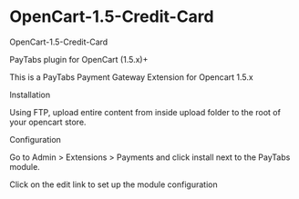 # OpenCart-1.5-Credit-Card
OpenCart-1.5-Credit-Card

PayTabs plugin for OpenCart (1.5.x)+

This is a PayTabs Payment Gateway Extension for Opencart 1.5.x

Installation

Using FTP, upload entire content from inside upload folder to the root of your opencart store.

Configuration

Go to Admin > Extensions > Payments and click install next to the PayTabs module.

Click on the edit link to set up the module configuration

